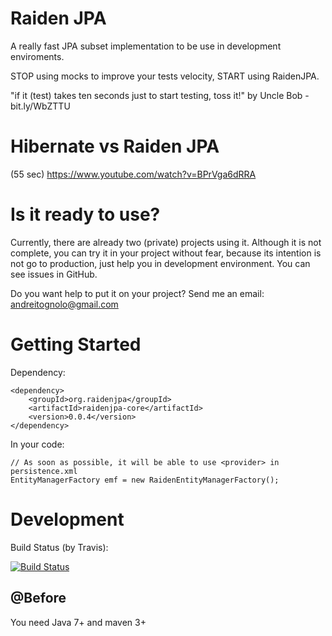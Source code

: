Raiden JPA
=========

A really fast JPA subset implementation to be use in development enviroments. 

STOP using mocks to improve your tests velocity, START using RaidenJPA.

"if it (test) takes ten seconds just to start testing, toss it!" by Uncle Bob - bit.ly/WbZTTU

Hibernate vs Raiden JPA
=========

(55 sec) https://www.youtube.com/watch?v=BPrVga6dRRA

Is it ready to use?
=========

Currently, there are already two (private) projects using it. Although it is not complete, you can try it in your project without fear, because its intention is not go to production, just help you in development environment. You can see issues in GitHub.

Do you want help to put it on your project? Send me an email: andreitognolo@gmail.com

Getting Started
=========
    
Dependency:

    <dependency>
        <groupId>org.raidenjpa</groupId>
        <artifactId>raidenjpa-core</artifactId>
        <version>0.0.4</version>
    </dependency>
    
In your code:

    // As soon as possible, it will be able to use <provider> in persistence.xml
    EntityManagerFactory emf = new RaidenEntityManagerFactory();

Development
=========

Build Status (by Travis):

[![Build Status](https://travis-ci.org/andreitognolo/raidenjpa.png)](http://travis-ci.org/andreitognolo/raidenjpa)

## @Before

You need Java 7+ and maven 3+
